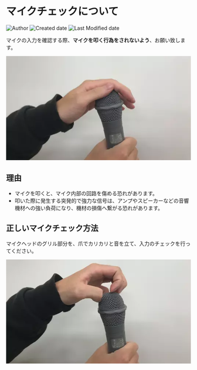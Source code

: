 # マイクチェックについて

![Author](https://img.shields.io/badge/Author-aKuad-brightgreen)
![Created date](https://img.shields.io/badge/Created-2022%2F08%2F14-blue)
![Last Modified date](https://img.shields.io/badge/Last%20Modified-2022%2F11%2F20-blue)

マイクの入力を確認する際、**マイクを叩く行為をされないよう**、お願い致します。

![Mic check NG](./mic-check_media/mic-ng.webp)

## 理由

* マイクを叩くと、マイク内部の回路を傷める恐れがあります。
* 叩いた際に発生する突発的で強力な信号は、アンプやスピーカーなどの音響機材への強い負荷になり、機材の損傷へ繋がる恐れがあります。

## 正しいマイクチェック方法

マイクヘッドのグリル部分を、爪でカリカリと音を立て、入力のチェックを行ってください。

![Mic check OK](./mic-check_media/mic-ok.webp)
